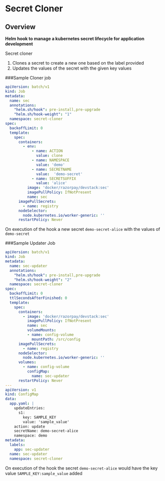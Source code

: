 # Secret Cloner 
## Overview
**Helm hook to manage a kubernetes secret lifecycle for application development**

Secret cloner 
1. Clones a secret to create a new one based on the label provided 
2. Updates the values of the secret with the given key values 

###Sample Cloner job 
```yaml
apiVersion: batch/v1
kind: Job
metadata:
  name: sec
  annotations:
    "helm.sh/hook": pre-install,pre-upgrade
    "helm.sh/hook-weight": "1"
  namespace: secret-cloner
spec:
  backoffLimit: 0
  template:
    spec:
      containers:
        - env:
            - name: ACTION
              value: clone
            - name: NAMESPACE
              value: 'demo'
            - name: SECRETNAME
              value:  'demo-secret'
            - name: SECRETSUFFIX
              value: 'alice'
          image: 'docker/razorpay/devstack:sec'
          imagePullPolicy: IfNotPresent
          name: sec
      imagePullSecrets:
        - name: registry
      nodeSelector:
        node.kubernetes.io/worker-generic: ''
      restartPolicy: Never
```

On execution of the hook a new secret `demo-secret-alice` with the values of `demo-secret`

###Sample Updater Job 
```yaml
apiVersion: batch/v1
kind: Job
metadata:
  name: sec-updater
  annotations:
    "helm.sh/hook": pre-install,pre-upgrade
    "helm.sh/hook-weight": "2"
  namespace: secret-cloner
spec:
  backoffLimit: 0
  ttlSecondsAfterFinished: 0
  template:
    spec:
      containers:
        - image: 'docker/razorpay/devstack:sec'
          imagePullPolicy: IfNotPresent
          name: sec
          volumeMounts:
          - name: config-volume
            mountPath: /src/config
      imagePullSecrets:
        - name: registry
      nodeSelector:
        node.kubernetes.io/worker-generic: ''
      volumes:
        - name: config-volume
          configMap:
            name: sec-updater
      restartPolicy: Never
---
apiVersion: v1
kind: ConfigMap
data:
  app.yaml: |
    updateEntries:
      s1:
        key: SAMPLE_KEY
        value: 'sample_value'
    action: update
    secretName: demo-secret-alice
    namespace: demo
metadata:
  labels:
    app: sec-updater
  name: sec-updater
  namespace: secret-cloner
```

On execution of the hook the secret `demo-secret-alice` would have the key value `SAMPLE_KEY:sample_value` added

